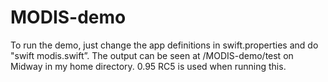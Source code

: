 # MODIS-demo

To run the demo, just change the app definitions in swift.properties and do "swift modis.swift”. 
The output can be seen at /MODIS-demo/test on Midway in my home directory. 0.95 RC5 is used when running this.
